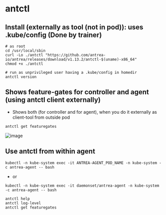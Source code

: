 # antctl 

## Install (externally as tool (not in pod)): uses .kube/config (Done by trainer) 

```
# as root
cd /usr/local/sbin  
curl -Lo ./antctl "https://github.com/antrea-io/antrea/releases/download/v1.13.2/antctl-$(uname)-x86_64"
chmod +x ./antctl
```

```
# run as unprivileged user having a .kube/config in homedir 
antctl version
```

## Shows feature-gates for controller and agent (using antctl client externally)

   * Shows both (for controller and for agent), when you do it externally as client-tool from outside pod 

```
antctl get featuregates
```

![image](https://github.com/jmetzger/training-kubernetes-networking/assets/1933318/285069b5-5d6f-4b40-b828-24f2b8879e16)

## Use antctl from within agent 

```
kubectl -n kube-system exec -it ANTREA-AGENT_POD_NAME -n kube-system -c antrea-agent -- bash
```
  * or
```
kubectl -n kube-system exec -it daemonset/antrea-agent -n kube-system -c antrea-agent -- bash
```

```
antctl help
antctl log-level
antctl get featuregates
```
